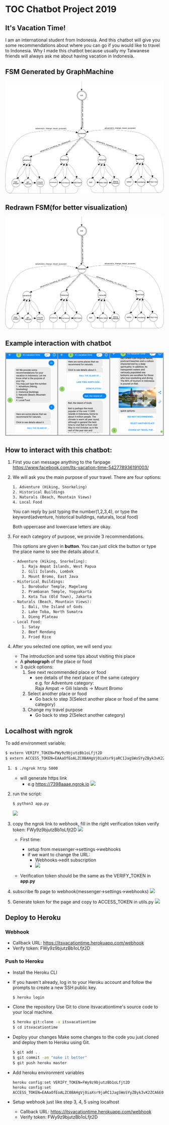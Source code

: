 # TOC Chatbot Project 2019

## It's Vacation Time!
I am an international student from Indonesia.
And this chatbot will give you some recommendations about where you can go if you would like to travel to Indonesia. Why I made this chatbot because usually my Taiwanese friends will always ask me about having vacation in Indonesia.

## FSM Generated by GraphMachine
![](./fsm_landscape.png)

## Redrawn FSM(for better visualization)
![](./fsm_landscape.png)

## Example interaction with chatbot
![](./example_chat.png)

## How to interact with this chatbot:
1. First you can message anything to the fanpage https://www.facebook.com/Its-vacation-time-542778936191003/
2. We will ask you the main purpose of your travel. There are four options:
	```
	1. Adventure (Hiking, Snorkeling)
	2. Historical Buildings
	3. Naturals (Beach, Mountain Views)
	4. Local Food
	```

	You can reply by just typing the number(1,2,3,4), or type the keyword(adventure, historical buildings, naturals, local food)

	Both uppercase and lowercase letters are okay.

3. For each category of purpose, we provide 3 recommendations.

	This options are given in **button**.
	You can just click the button or type the place name to see the details about it.
	```
	- Adventure (Hiking, Snorkeling):
		1. Raja Ampat Islands, West Papua
		2. Gili Islands, Lombok
		3. Mount Bromo, East Java
	- Historical Buildings:
		1. Borobudur Temple, Magelang
		2. Prambanan Temple, Yogyakarta
		3. Kota Tua (Old Town), Jakarta
	- Naturals (Beach, Mountain Views):
		1. Bali, the Island of Gods
		2. Lake Toba, North Sumatra
		3. Dieng Plateau
	- Local Food:
		1. Satay
		2. Beef Rendang
		3. Fried Rice
	```
4. After you selected one option, we will send you:
	- The introduction and some tips about visiting this place
	- A **photograph** of the place or food
	- 3 quick options:
		1. See next recommended place or food
			- see details of the next place of the same category\
				e.g. for Adventure category:\
				Raja Ampat -> Gili Islands -> Mount Bromo
		2. Select another place or food
			- Go back to step 3(Select another place or food of the same category)
		3. Change my travel purpose
			- Go back to step 2(Select another category)

## Localhost with ngrok
To add environment variable:
```sh
$ extern VERIFY_TOKEN=FWy9z9bjutzBb1oLfjt2D
$ extern ACCESS_TOKEN=EAAaOfEoALZC0BAHgVj0iaXsr9jaRC1JagSWoSYyZByk3vK2ZCA6E0G6LBzCMcwnzgUnZAyyndlDvmYYqB7CvsxHL53DO1wSA4S7PH4zO2DEsL5fXZCQCHTCzZCWhYzW17rUXr2GN0Bwmiy6pD0OI5ZAOw4AFyFHbSLy1GPqYvZBpzS3PU7lSKpxF
```

1. ```sh
    $ ./ngrok http 5000
    ```
    - will generate https link
        - e.g  https://7398aaae.ngrok.io
    ![](https://i.imgur.com/cvqkhpF.png)
2. run the script:
    ```sh
    $ python3 app.py
    ```
    ![](https://i.imgur.com/U3vcOTa.png)
3. copy the ngrok link to webhook, fill in the right verification token
    verify token: FWy9z9bjutzBb1oLfjt2D
    ![](https://i.imgur.com/p0j5CpO.png)

    - First time:
        - setup from messenger->settings->webhooks
        - if we want to change the URL:
            - Webhooks->edit subscription
            - ![](https://i.imgur.com/SxHtigq.png)

    - Verification token should be the same as the VERIFY_TOKEN in **app.py**
4. subscribe fb page to webhook(messenger->settings->webhooks)
    ![](https://i.imgur.com/KZWayaD.png)

5. Generate token for the page and copy to ACCESS_TOKEN in utils.py
    ![](https://i.imgur.com/c5nYRKf.png)

			
## Deploy to Heroku
### Webhook
- Callback URL:  https://itsvacationtime.herokuapp.com/webhook
- Verify token: FWy9z9bjutzBb1oLfjt2D

### Push to Heroku
- Install the Heroku CLI

- If you haven't already, log in to your Heroku account and follow the prompts to create a new SSH public key.
    ```sh
    $ heroku login
    ```
- Clone the repository
Use Git to clone itsvacationtime's source code to your local machine.
    ```sh
    $ heroku git:clone -a itsvacationtime
    $ cd itsvacationtime
    ```
- Deploy your changes
Make some changes to the code you just cloned and deploy them to Heroku using Git.
    ```sh
    $ git add .
    $ git commit -am "make it better"
    $ git push heroku master
    ```
- Add heroku environment variables
	```
	heroku config:set VERIFY_TOKEN=FWy9z9bjutzBb1oLfjt2D
	heroku config:set ACCESS_TOKEN=EAAaOfEoALZC0BAHgVj0iaXsr9jaRC1JagSWoSYyZByk3vK2ZCA6E0G6LBzCMcwnzgUnZAyyndlDvmYYqB7CvsxHL53DO1wSA4S7PH4zO2DEsL5fXZCQCHTCzZCWhYzW17rUXr2GN0Bwmiy6pD0OI5ZAOw4AFyFHbSLy1GPqYvZBpzS3PU7lSKpxF
	```
- Setup webhook just like step 3, 4, 5 using localhost
	- Callback URL:  https://itsvacationtime.herokuapp.com/webhook
	- Verify token: FWy9z9bjutzBb1oLfjt2D
